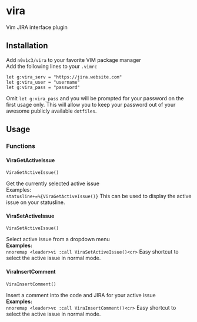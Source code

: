 # vira

Vim JIRA interface plugin

## Installation

Add `n0v1c3/vira` to your favorite VIM package manager  
Add the following lines to your `.vimrc`  
```
let g:vira_serv = "https://jira.website.com"
let g:vira_user = "username"
let g:vira_pass = "password"
```
Omit `let g:vira_pass` and you will be prompted for your password
on the first usage only. This will allow you to keep your
password out of your awesome publicly available `dotfiles`.  

## Usage

### Functions

#### ViraGetActiveIssue
```
ViraGetActiveIssue()
```
Get the currently selected active issue  
Examples:  
`statusline+=%{ViraGetActiveIssue()}` This can be used to display
the active issue on your statusline.  

#### ViraSetActiveIssue
```
ViraSetActiveIssue()
```
Select active issue from a dropdown menu  
**Examples:**  
`nnoremap <leader>vi :call ViraSetActiveIssue()<cr>` Easy
shortcut to select the active issue in normal mode.  

#### ViraInsertComment
```
ViraInsertComment()
```
Insert a comment into the code and JIRA for your active issue  
**Examples:**  
`nnoremap <leader>vc :call ViraInsertComment()<cr>` Easy shortcut
to select the active issue in normal mode.  
